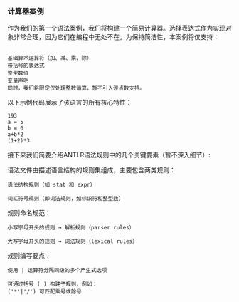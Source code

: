 ### 计算器案例

作为我们的第一个语法案例，我们将构建一个简易计算器。选择表达式作为实现对象非常合理，因为它们在编程中无处不在。为保持简洁性，本案例将仅支持：
```antlr

基础算术运算符（加、减、乘、除）
带括号的表达式
整型数值
变量声明
同时，我们将限定仅处理整数运算，暂不引入浮点数支持。

```


以下示例代码展示了该语言的所有核心特性：

 	193
 	a = 5
 	b = 6
 	a+b*2
 	(1+2)*3



接下来我们简要介绍ANTLR语法规则中的几个关键要素（暂不深入细节）:

语法文件由描述语言结构的规则集组成，主要包含两类规则：

    语法结构规则（如 stat 和 expr）

    词汇符号规则（即词法规则，如标识符和整型数）

规则命名规范：

    小写字母开头的规则 → 解析规则（parser rules）

    大写字母开头的规则 → 词法规则（lexical rules）

规则编写要点：

    使用 | 运算符分隔同级的多个产生式选项

    可通过括号 ( ) 构建子规则，例如：
    ('*'|'/') 可匹配乘号或除号